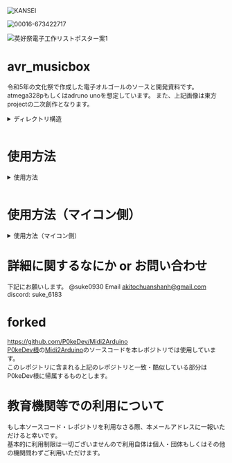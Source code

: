 ![KANSEI](https://github.com/suke0930/avr_musicbox/assets/121690168/5eeb8a99-076f-4980-a92c-01f41b8701f7)

![00016-673422717](https://github.com/suke0930/avr_musicbox/assets/121690168/943b3486-ad5e-4aeb-a344-e59e8b00bc3f)

![英好祭電子工作リストポスター案1](https://github.com/suke0930/avr_musicbox/assets/121690168/7d2ed662-5ee2-4146-9102-b17c3ec44ac8)
# avr_musicbox
令和5年の文化祭で作成した電子オルゴールのソースと開発資料です。
atmega328pもしくはadruno unoを想定しています。
また、上記画像は東方projectの二次創作となります。

<details><summary>ディレクトリ構造</summary>

-   /Midi2Arduino_original
<br>
    -  
    フォーク元のレポジトリ(Midi2Arduino)です。

-   /midi_converter
    -   
    既存のMIDIの音が被っている部分（同時発音の和音ではありません）を自動的に除去するツールのソースコードです。
    -   使用方法 
    
        converte.exeにmidiファイルをドラッグ&ドロップするとedit.midという変換後ファイルがの生成されます。
        同時発音和音は手動で除去しなくてはいけないことに留意してください。
        和音がある場合正常に動作しません

-   /midi
    -   
    -   今回使用したmidiです。
    -   権利的に危ないものは必要な際に別途記載します

-   /arduino/MidiPlayer
    -   
    -   実際の変換に使うソフト（midi2adruno）です。
    元のソースコードから一部改変されており、使うピンやボタンを使った再生/停止システムなどがあるのでソースコードは改変しないことをおすすめします。（あなたがarduinoに関する関する教養がある場合はむしろこのコードを改善してください）

</details>
</br>

# 使用方法
<details><summary>使用方法</summary>
1. まず変換したいmidiを用意します
<br>
2. 変換したいmidiを2チャネルのみに絞り、同時発音（発音位置が同じ）和音を消します
<br>
<br>
この作業には<a href=https://takabosoft.com/domino>Domino</a>を推奨します
<br>
<br>
3. converte.exeに編集したmidiをドラッグ&ドロップします
<br>
4. (推奨)converte.exeが吐き出したedit.midをリネームします
<br>
5. run.batでmidiを変換します。<br>

### 注意点
元のコードでは12番と9番をスピーカーのピンにアサインしています。
なにか特別な改変がない限り、これらにアサインしてください。
（dominoを用いた場合、トラック0が虚無のトラックになることがあります。この場合はどこにアサインしても問題ありません）
なんならあとからmelody.hを修正してもおｋ
<br>
<br>
6. arduino ideで読み込ませ、hex書き出しもしくは書き込みをする
## 注意点
![img](https://github.com/suke0930/avr_musicbox/assets/121690168/2ab1f0bb-a36f-4e41-a3f2-30ff72e2e766)
</br>
このように一つも音が存在しないトラックが生成される場合があります。
これらは不要なので、定義をすべて消してください。

### 修正例
</br>

![img](https://github.com/suke0930/avr_musicbox/assets/121690168/16b0c778-884d-4c9f-b054-f762708c4ae2)
</details>
<br>

# 使用方法（マイコン側）
<details><summary>使用方法（マイコン側）</summary>

1. VCCとGNDに配線をします。AVCCとかアナログ側のGNDはいらないはず<br>
2. 13版にLEDを配置します。<br>
3. 9番と12番にそれぞれスピーカーを配置します。<br>
4. 0番にスイッチを繋げます。INPUT_PULLUPが指定されているので片方はGNDに繋いでください。<br>
5. (必要に応じて)水晶を繋げます。<br>
6. スイッチを押します。動かないなら何かがおかしいです。<br>
</details>

# 詳細に関するなにか or お問い合わせ
下記にお願いします。
@suke0930
Email akitochuanshanh@gmail.com
discord: suke_6183

# forked
https://github.com/P0keDev/Midi2Arduino
<br>
<a href="https://github.com/P0keDev">P0keDev様</a>の<a href="https://github.com/P0keDev/Midi2Arduino">Midi2Arduino</a>のソースコードを本レポジトリでは使用しています。<br>
このレポジトリに含まれる上記のレポジトリと一致・酷似している部分はP0keDev様に帰属するものとします。

# 教育機関等での利用について
もし本ソースコード・レポジトリを利用なさる際、本メールアドレスに一報いただけると幸いです。<br>
基本的に利用制限は一切ございませんので利用自体は個人・団体もしくはその他の機関問わずご利用いただけます。